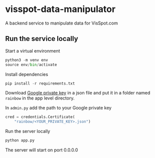 # visspot-data-manipulator
A backend service to manipulate data for VisSpot.com

## Run the service locally
Start a virtual environment
````python
python3 -m venv env
source env/bin/activate
````
Install dependencies
````python 
pip install -r requirements.txt
````
Download [Google private key](https://firebase.google.com/docs/admin/setup#initialize-sdk "Google private key") in a json file and put it in a folder named `rainbow` in the app level directory.

In `admin.py` add the path to your Google private key
```python
cred = credentials.Certificate(
    "rainbow/<YOUR_PRIVATE_KEY>.json")
```
Run the server locally
```python
python app.py
```
The server will start on port 0.0.0.0
